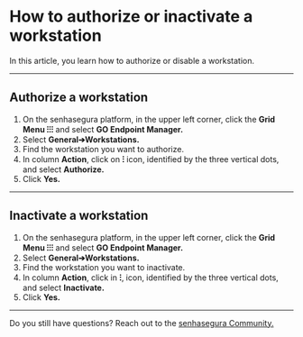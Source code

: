 # How to authorize or inactivate a workstation

In this article, you learn how to authorize or disable a workstation.

* * *

## Authorize a workstation

1. On the senhasegura platform,  in the upper left corner, click the **Grid Menu ⁝⁝⁝** and select **GO Endpoint Manager.**
2. Select **General➔Workstations.**
3. Find the workstation you want to authorize.
4. In column **Action**, click on **⁝** icon, identified by the three vertical dots, and select **Authorize.**
5. Click **Yes.**

* * *
## Inactivate a workstation

1. On the senhasegura platform, in the upper left corner, click the **Grid Menu ⁝⁝⁝** and select **GO Endpoint Manager.**
2. Select **General➔Workstations.**
3. Find the workstation you want to inactivate.
4. In column **Action**, click in **⁝**, icon, identified by the three vertical dots, and select **Inactivate.**
5. Click **Yes.**

* * *

Do you still have questions? Reach out to the [senhasegura Community.](https://community.senhasegura.io/)